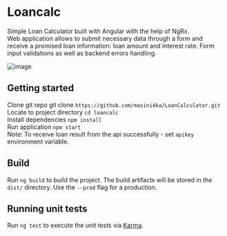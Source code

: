 # Loancalc

Simple Loan Calculator built with Angular with the help of NgRx. <br>
Web application allows to submit necessary data through a form and receive a promised loan information: loan amount and interest rate.
Form input validations as well as backend errors handling.

![image](https://user-images.githubusercontent.com/23268281/113576320-a5845d80-961f-11eb-8b2d-078ca7853b46.png)


## Getting started

Clone git repo git clone `https://github.com/masini4ka/LoanCalculator.git` <br>
Locate to project directory `cd loancalc` <br>
Install dependencies `npm install` <br>
Run application `npm start` <br>
Note: To receive loan result from the api successfully - set `apikey` environment variable.

## Build

Run `ng build` to build the project. The build artifacts will be stored in the `dist/` directory. Use the `--prod` flag for a production.

## Running unit tests

Run `ng test` to execute the unit tests via [Karma](https://karma-runner.github.io).
